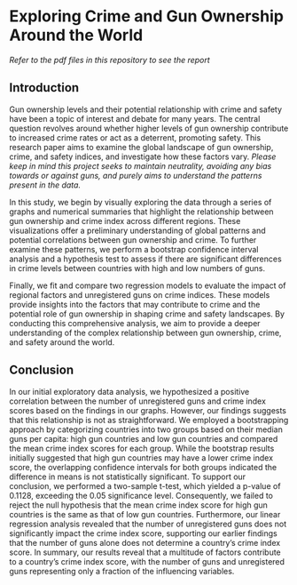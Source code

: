 # Exploring Crime and Gun Ownership Around the World
*Refer to the pdf files in this repository to see the report*

## Introduction

Gun ownership levels and their potential relationship with crime and safety have been a topic of interest and debate for many years. The central question revolves around whether higher levels of gun ownership contribute to increased crime rates or act as a deterrent, promoting safety. This research paper aims to examine the global landscape of gun ownership, crime, and safety indices, and investigate how these factors vary. *Please keep in mind this project seeks to maintain neutrality, avoiding any bias towards or against guns, and purely aims to understand the patterns present in the data.*

In this study, we begin by visually exploring the data through a series of graphs and numerical summaries that highlight the relationship between gun ownership and crime index across different regions. These visualizations offer a preliminary understanding of global patterns and potential correlations between gun ownership and crime. To further examine these patterns, we perform a bootstrap confidence interval analysis and a hypothesis test to assess if there are significant differences in crime levels between countries with high and low numbers of guns.

Finally, we fit and compare two regression models to evaluate the impact of regional factors and  unregistered guns on crime indices. These models provide insights into the factors that may contribute to crime and the potential role of gun ownership in shaping crime and safety landscapes. By conducting this comprehensive analysis, we aim to provide a deeper understanding of the complex relationship between gun ownership, crime, and safety around the world.

## Conclusion

In our initial exploratory data analysis, we hypothesized a positive correlation between the number of unregistered guns and crime index scores based on the findings in our graphs. However, our findings suggests that this relationship is not as straightforward. We employed a bootstrapping approach by categorizing countries into two groups based on their median guns per capita: high gun countries and low gun countries and compared the mean crime index scores for each group. While the bootstrap results initially suggested that high gun countries may have a lower crime index score, the overlapping confidence intervals for both groups indicated the difference in means is not statistically significant. To support our conclusion, we performed a two-sample t-test, which yielded a p-value of 0.1128, exceeding the 0.05 significance level. Consequently, we failed to reject the null hypothesis that the mean crime index score for high gun countries is the same as that of low gun countries. Furthermore, our linear regression analysis revealed that the number of unregistered guns does not significantly impact the crime index score, supporting our earlier findings that the number of guns alone does not determine a country’s crime index score. In summary, our results reveal that a multitude of factors contribute to a country’s crime index score, with the number of guns and unregistered guns representing only a fraction of the influencing variables.

